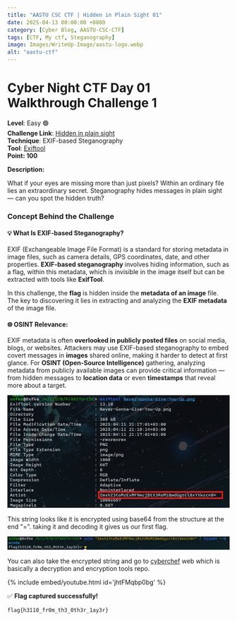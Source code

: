 ```yaml
---
title: "AASTU CSC CTF | Hidden in Plain Sight 01"
date: 2025-04-13 00:00:00 +0800
category: [Cyber Blog, AASTU-CSC-CTF]
tags: [CTF, My ctf, Steganography]
image: Images/WriteUp-Image/aastu-logo.webp
alt: "aastu-ctf"
---
```


# Cyber Night CTF Day 01 Walkthrough Challenge 1

**Level**: Easy 🟢 <br>
**Challenge Link**: [Hidden in plain sight](https://t.me/AASTU_CyberClub/150) <br>
**Technique**:  EXIF-based Steganography <br>
**Tool**: [Exiftool](https://github.com/exiftool/exiftool) <br>
**Point: 100** <br>

**Description:**

What if your eyes are missing more than just pixels? Within an ordinary file lies an extraordinary secret. Steganography hides messages in plain sight — can you spot the hidden truth?

### Concept Behind the Challenge

#### 💡 What Is EXIF-based Steganography?

EXIF (Exchangeable Image File Format) is a standard for storing metadata in image files, such as camera details, GPS coordinates, date, and other properties. **EXIF-based steganography** involves hiding information, such as a flag, within this metadata, which is invisible in the image itself but can be extracted with tools like **ExifTool**.

In this challenge, the **flag** is hidden inside the **metadata of an image** file. The key to discovering it lies in extracting and analyzing the **EXIF metadata** of the image file.

#### 🌐 OSINT Relevance:

EXIF metadata is often **overlooked in publicly posted files** on social media, blogs, or websites. Attackers may use EXIF-based steganography to embed covert messages in **images** shared online, making it harder to detect at first glance. For **OSINT (Open-Source Intelligence)** gathering, analyzing metadata from publicly available images can provide critical information — from hidden messages to **location data** or even **timestamps** that reveal more about a target.

![flag1](Images/WriteUp-Image/flag1.1.png)

This string looks like it is encrypted using base64 from the structure at the end "=". taking it and decoding it gives us our first flag.

![flag](Images/WriteUp-Image/flag1.2.png)


You can also take the encrypted string and go to [cyberchef](https://gchq.github.io/CyberChef/) web which is basically a decryption and encryption tools repo.

{% include embed/youtube.html id='jhtFMqbp0bg' %}

✅ **Flag captured successfully!**

```sh
flag{h3110_fr0m_th3_0th3r_1ay3r}
```
